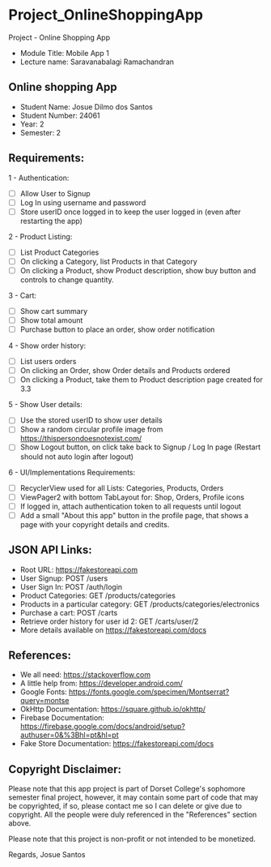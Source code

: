 # Project_OnlineShoppingApp
Project - Online Shopping App

- Module Title: Mobile App 1
- Lecture name: Saravanabalagi Ramachandran

## Online shopping App
- Student Name: Josue Dilmo dos Santos
- Student Number: 24061
- Year: 2
- Semester: 2

## Requirements:
1 - Authentication:
- [ ] Allow User to Signup
- [ ] Log In using username and password
- [ ] Store userID once logged in to keep the user logged in (even after restarting the app)

2 - Product Listing:
- [ ] List Product Categories
- [ ] On clicking a Category, list Products in that Category
- [ ] On clicking a Product, show Product description, show buy button and controls to change quantity.

3 - Cart:
- [ ] Show cart summary
- [ ] Show total amount
- [ ] Purchase button to place an order, show order notification

4 - Show order history:
- [ ] List users orders
- [ ] On clicking an Order, show Order details and Products ordered
- [ ] On clicking a Product, take them to Product description page created for 3.3

5 - Show User details:
- [ ] Use the stored userID to show user details
- [ ] Show a random circular profile image from https://thispersondoesnotexist.com/
- [ ] Show Logout button, on click take back to Signup / Log In page (Restart should not auto login after logout)

6 - UI/Implementations Requirements:
- [ ] RecyclerView used for all Lists: Categories, Products, Orders
- [ ] ViewPager2 with bottom TabLayout for: Shop, Orders, Profile icons
- [ ] If logged in, attach authentication token to all requests until logout
- [ ] Add a small "About this app" button in the profile page, that shows a page with your copyright details and credits.

## JSON API Links:
- Root URL: https://fakestoreapi.com
- User Signup: POST /users
- User Sign In: POST /auth/login
- Product Categories: GET /products/categories
- Products in a particular category: GET /products/categories/electronics
- Purchase a cart: POST /carts
- Retrieve order history for user id 2: GET /carts/user/2
- More details available on https://fakestoreapi.com/docs

## References:
- We all need: https://stackoverflow.com
- A little help from: https://developer.android.com/
- Google Fonts: https://fonts.google.com/specimen/Montserrat?query=montse
- OkHttp Documentation: https://square.github.io/okhttp/
- Firebase Documentation: https://firebase.google.com/docs/android/setup?authuser=0&%3Bhl=pt&hl=pt
- Fake Store Documentation: https://fakestoreapi.com/docs

## Copyright Disclaimer:
Please note that this app project is part of Dorset College's sophomore semester final project, however, it may contain some part of code that may be copyrighted, if so, please contact me so I can delete or give due to copyright. All the people were duly referenced in the "References" section above.

Please note that this project is non-profit or not intended to be monetized.

Regards,
Josue Santos
